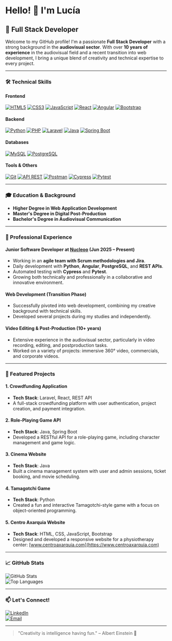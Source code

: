 # Hello! 👋 I'm Lucía

## 🚀 Full Stack Developer

Welcome to my GitHub profile! I'm a passionate **Full Stack Developer** with a strong background in the **audiovisual sector**. With over **10 years of experience** in the audiovisual field and a recent transition into web development, I bring a unique blend of creativity and technical expertise to every project.

---

### 🛠️ Technical Skills

#### Frontend
[![HTML5](https://img.shields.io/badge/HTML5-E34F26?style=for-the-badge&logo=html5&logoColor=white)](https://developer.mozilla.org/es/docs/Web/HTML)
[![CSS3](https://img.shields.io/badge/CSS3-1572B6?style=for-the-badge&logo=css3&logoColor=white)](https://developer.mozilla.org/es/docs/Web/CSS)
[![JavaScript](https://img.shields.io/badge/JavaScript-F7DF1E?style=for-the-badge&logo=javascript&logoColor=black)](https://developer.mozilla.org/es/docs/Web/JavaScript)
[![React](https://img.shields.io/badge/React-20232A?style=for-the-badge&logo=react&logoColor=61DAFB)](https://reactjs.org/)
[![Angular](https://img.shields.io/badge/Angular-DD0031?style=for-the-badge&logo=angular&logoColor=white)](https://angular.io/)
[![Bootstrap](https://img.shields.io/badge/Bootstrap-563D7C?style=for-the-badge&logo=bootstrap&logoColor=white)](https://getbootstrap.com/)

#### Backend
[![Python](https://img.shields.io/badge/Python-3776AB?style=for-the-badge&logo=python&logoColor=white)](https://www.python.org/)
[![PHP](https://img.shields.io/badge/PHP-777BB4?style=for-the-badge&logo=php&logoColor=white)](https://www.php.net/)
[![Laravel](https://img.shields.io/badge/Laravel-FF2D20?style=for-the-badge&logo=laravel&logoColor=white)](https://laravel.com/)
[![Java](https://img.shields.io/badge/Java-ED8B00?style=for-the-badge&logo=openjdk&logoColor=white)](https://www.java.com/)
[![Spring Boot](https://img.shields.io/badge/Spring_Boot-6DB33F?style=for-the-badge&logo=spring&logoColor=white)](https://spring.io/projects/spring-boot)

#### Databases
[![MySQL](https://img.shields.io/badge/MySQL-4479A1?style=for-the-badge&logo=mysql&logoColor=white)](https://www.mysql.com/)
[![PostgreSQL](https://img.shields.io/badge/PostgreSQL-4169E1?style=for-the-badge&logo=postgresql&logoColor=white)](https://www.postgresql.org/)

#### Tools & Others
[![Git](https://img.shields.io/badge/Git-F05032?style=for-the-badge&logo=git&logoColor=white)](https://git-scm.com/)
[![API REST](https://img.shields.io/badge/API_REST-FF6F61?style=for-the-badge&logo=json&logoColor=white)](https://en.wikipedia.org/wiki/REST)
[![Postman](https://img.shields.io/badge/Postman-FF6C37?style=for-the-badge&logo=postman&logoColor=white)](https://www.postman.com/)
[![Cypress](https://img.shields.io/badge/Cypress-17202C?style=for-the-badge&logo=cypress&logoColor=white)](https://www.cypress.io/)
[![Pytest](https://img.shields.io/badge/Pytest-0A9EDC?style=for-the-badge&logo=pytest&logoColor=white)](https://docs.pytest.org/)

---

### 🎓 Education & Background

- **Higher Degree in Web Application Development**
- **Master's Degree in Digital Post-Production**  
- **Bachelor's Degree in Audiovisual Communication**  

---

### 💼 Professional Experience

#### Junior Software Developer at [Nucleoo](https://www.nucleoo.com/) (Jun 2025 – Present)
- Working in an **agile team with Scrum methodologies and Jira**.  
- Daily development with **Python**, **Angular**, **PostgreSQL**, and **REST APIs**.  
- Automated testing with **Cypress** and **Pytest**.  
- Growing both technically and professionally in a collaborative and innovative environment.  

#### Web Development (Transition Phase)
- Successfully pivoted into web development, combining my creative background with technical skills.  
- Developed several projects during my studies and independently.  

#### Video Editing & Post-Production (10+ years)
- Extensive experience in the audiovisual sector, particularly in video recording, editing, and postproduction tasks.  
- Worked on a variety of projects: immersive 360° video, commercials, and corporate videos.  

---

### 🌟 Featured Projects

#### 1. **Crowdfunding Application**  
- **Tech Stack**: Laravel, React, REST API  
- A full-stack crowdfunding platform with user authentication, project creation, and payment integration.

#### 2. **Role-Playing Game API**  
- **Tech Stack**: Java, Spring Boot  
- Developed a RESTful API for a role-playing game, including character management and game logic.

#### 3. **Cinema Website**  
- **Tech Stack**: Java  
- Built a cinema management system with user and admin sessions, ticket booking, and movie scheduling.

#### 4. **Tamagotchi Game**  
- **Tech Stack**: Python  
- Created a fun and interactive Tamagotchi-style game with a focus on object-oriented programming.

#### 5. **Centro Axarquia Website**  
- **Tech Stack**: HTML, CSS, JavaScript, Bootstrap  
- Designed and developed a responsive website for a physiotherapy center: [www.centroaxarquia.com](https://www.centroaxarquia.com)

---

### 📈 GitHub Stats

![GitHub Stats](https://github-readme-stats.vercel.app/api?username=LuciaMartinG&show_icons=true&theme=radical)  
![Top Languages](https://github-readme-stats.vercel.app/api/top-langs/?username=LuciaMartinG&layout=compact&theme=radical)

---

### 📫 Let's Connect!

[![LinkedIn](https://img.shields.io/badge/LinkedIn-0077B5?style=for-the-badge&logo=linkedin&logoColor=white)](https://www.linkedin.com/in/lucía-martín-guijarro-697ab792)  
[![Email](https://img.shields.io/badge/Email-D14836?style=for-the-badge&logo=gmail&logoColor=white)](mailto:lmguijarro92@gmail.com)

---

> "Creativity is intelligence having fun." – Albert Einstein 🚀
